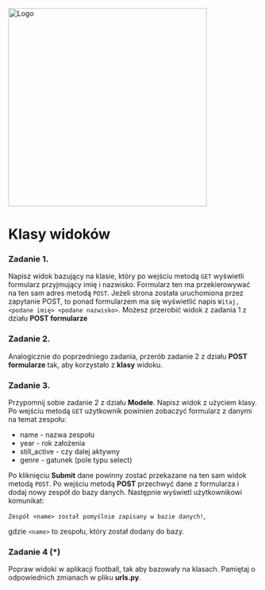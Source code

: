 <img alt="Logo" src="http://coderslab.pl/svg/logo-coderslab.svg" width="400">

# Klasy widoków

### Zadanie 1.

Napisz widok bazujący na klasie, który po wejściu metodą `GET` wyświetli formularz przyjmujący imię i nazwisko. 
Formularz ten ma przekierowywać na ten sam adres metodą `POST`.
Jeżeli strona została uruchomiona przez zapytanie POST, to ponad formularzem ma się wyświetlić napis `Witaj, <podane imię> <podane nazwisko>`. 
Możesz przerobić widok z zadania 1 z działu **POST formularze**
 
### Zadanie 2.

Analogicznie do poprzedniego zadania, przerób zadanie 2 z działu **POST formularze** tak, aby korzystało z **klasy** widoku.

### Zadanie 3.

Przypomnij sobie zadanie 2 z działu **Modele**.
Napisz widok z użyciem klasy. Po wejściu metodą `GET` użytkownik powinien zobaczyć formularz z danymi na temat zespołu:
* name - nazwa zespołu
* year - rok założenia
* still_active - czy dalej aktywny
* genre - gatunek (pole typu select)

Po kliknięciu **Submit** dane powinny zostać przekazane na ten sam widok metodą `POST`.
Po wejściu metodą **POST** przechwyć dane z formularza i dodaj nowy zespół do bazy danych. Następnie wyświetl użytkownikowi komunikat:

`Zespół <name> został pomyślnie zapisany w bazie danych!`,

gdzie `<name>` to zespołu, który został dodany do bazy.

### Zadanie 4 (*)

Popraw widoki w aplikacji football, tak aby bazowały na klasach. Pamiętaj o odpowiednich zmianach w pliku **urls.py**.

